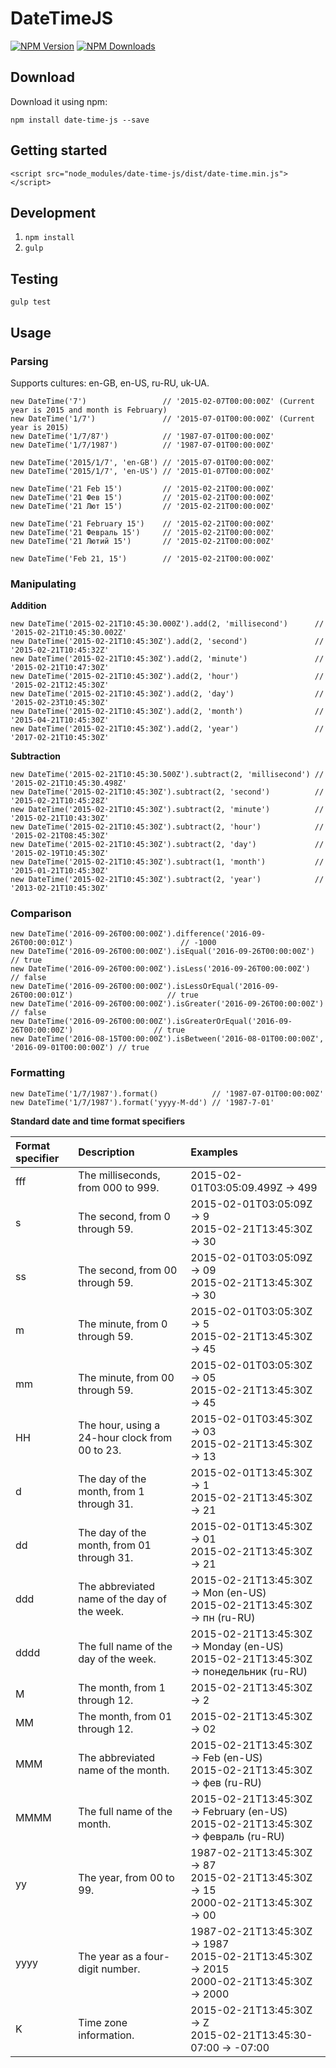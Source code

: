 [npm-image]: https://img.shields.io/npm/v/date-time-js.svg
[npm-url]: https://npmjs.org/package/date-time-js
[downloads-image]: https://img.shields.io/npm/dm/date-time-js.svg

# DateTimeJS

[![NPM Version][npm-image]][npm-url]
[![NPM Downloads][downloads-image]][npm-url]

## Download
Download it using npm:

`npm install date-time-js --save`

## Getting started

`<script src="node_modules/date-time-js/dist/date-time.min.js"></script>`

## Development

1. `npm install`
2. `gulp`

## Testing

`gulp test`

## Usage

### Parsing

Supports cultures: en-GB, en-US, ru-RU, uk-UA.

    new DateTime('7')                 // '2015-02-07T00:00:00Z' (Current year is 2015 and month is February)
    new DateTime('1/7')               // '2015-07-01T00:00:00Z' (Current year is 2015)
    new DateTime('1/7/87')            // '1987-07-01T00:00:00Z'
    new DateTime('1/7/1987')          // '1987-07-01T00:00:00Z'
    
    new DateTime('2015/1/7', 'en-GB') // '2015-07-01T00:00:00Z'
    new DateTime('2015/1/7', 'en-US') // '2015-01-07T00:00:00Z'
    
    new DateTime('21 Feb 15')         // '2015-02-21T00:00:00Z'
    new DateTime('21 Фев 15')         // '2015-02-21T00:00:00Z'
    new DateTime('21 Лют 15')         // '2015-02-21T00:00:00Z'
    
    new DateTime('21 February 15')    // '2015-02-21T00:00:00Z'
    new DateTime('21 Февраль 15')     // '2015-02-21T00:00:00Z'
    new DateTime('21 Лютий 15')       // '2015-02-21T00:00:00Z'
    
    new DateTime('Feb 21, 15')        // '2015-02-21T00:00:00Z'

### Manipulating

**Addition**

    new DateTime('2015-02-21T10:45:30.000Z').add(2, 'millisecond')      // '2015-02-21T10:45:30.002Z'
    new DateTime('2015-02-21T10:45:30Z').add(2, 'second')               // '2015-02-21T10:45:32Z'
    new DateTime('2015-02-21T10:45:30Z').add(2, 'minute')               // '2015-02-21T10:47:30Z'
    new DateTime('2015-02-21T10:45:30Z').add(2, 'hour')                 // '2015-02-21T12:45:30Z'
    new DateTime('2015-02-21T10:45:30Z').add(2, 'day')                  // '2015-02-23T10:45:30Z'
    new DateTime('2015-02-21T10:45:30Z').add(2, 'month')                // '2015-04-21T10:45:30Z'
    new DateTime('2015-02-21T10:45:30Z').add(2, 'year')                 // '2017-02-21T10:45:30Z'

**Subtraction**

    new DateTime('2015-02-21T10:45:30.500Z').subtract(2, 'millisecond') // '2015-02-21T10:45:30.498Z'
    new DateTime('2015-02-21T10:45:30Z').subtract(2, 'second')          // '2015-02-21T10:45:28Z'
    new DateTime('2015-02-21T10:45:30Z').subtract(2, 'minute')          // '2015-02-21T10:43:30Z'
    new DateTime('2015-02-21T10:45:30Z').subtract(2, 'hour')            // '2015-02-21T08:45:30Z'
    new DateTime('2015-02-21T10:45:30Z').subtract(2, 'day')             // '2015-02-19T10:45:30Z'
    new DateTime('2015-02-21T10:45:30Z').subtract(1, 'month')           // '2015-01-21T10:45:30Z'
    new DateTime('2015-02-21T10:45:30Z').subtract(2, 'year')            // '2013-02-21T10:45:30Z'

### Comparison

    new DateTime('2016-09-26T00:00:00Z').difference('2016-09-26T00:00:01Z')                        // -1000
    new DateTime('2016-09-26T00:00:00Z').isEqual('2016-09-26T00:00:00Z')                           // true
    new DateTime('2016-09-26T00:00:00Z').isLess('2016-09-26T00:00:00Z')                            // false
    new DateTime('2016-09-26T00:00:00Z').isLessOrEqual('2016-09-26T00:00:01Z')                     // true
    new DateTime('2016-09-26T00:00:00Z').isGreater('2016-09-26T00:00:00Z')                         // false
    new DateTime('2016-09-26T00:00:00Z').isGreaterOrEqual('2016-09-26T00:00:00Z')                  // true
    new DateTime('2016-08-15T00:00:00Z').isBetween('2016-08-01T00:00:00Z', '2016-09-01T00:00:00Z') // true

### Formatting

    new DateTime('1/7/1987').format()            // '1987-07-01T00:00:00Z'
    new DateTime('1/7/1987').format('yyyy-M-dd') // '1987-7-01'
    
**Standard date and time format specifiers**

| Format specifier | Description | Examples |
| :---- | :---- | :---- |
| fff | The milliseconds, from 000 to 999. | 2015-02-01T03:05:09.499Z -> 499 |
| s | The second, from 0 through 59. | 2015-02-01T03:05:09Z -> 9<br/>2015-02-21T13:45:30Z -> 30 |
| ss | The second, from 00 through 59. | 2015-02-01T03:05:09Z -> 09<br/>2015-02-21T13:45:30Z -> 30 |
| m | The minute, from 0 through 59. | 2015-02-01T03:05:30Z -> 5<br/>2015-02-21T13:45:30Z -> 45 |
| mm | The minute, from 00 through 59. | 2015-02-01T03:05:30Z -> 05<br/>2015-02-21T13:45:30Z -> 45 |
| HH | The hour, using a 24-hour clock from 00 to 23. | 2015-02-01T03:45:30Z -> 03<br/>2015-02-21T13:45:30Z -> 13 |
| d | The day of the month, from 1 through 31. | 2015-02-01T13:45:30Z -> 1<br/>2015-02-21T13:45:30Z -> 21 |
| dd | The day of the month, from 01 through 31. | 2015-02-01T13:45:30Z -> 01<br/>2015-02-21T13:45:30Z -> 21 |
| ddd | The abbreviated name of the day of the week. | 2015-02-21T13:45:30Z -> Mon (en-US)<br/>2015-02-21T13:45:30Z -> пн (ru-RU) |
| dddd | The full name of the day of the week. | 2015-02-21T13:45:30Z -> Monday (en-US)<br/>2015-02-21T13:45:30Z -> понедельник (ru-RU) |
| M | The month, from 1 through 12. | 2015-02-21T13:45:30Z -> 2 |
| MM | The month, from 01 through 12. | 2015-02-21T13:45:30Z -> 02 |
| MMM | The abbreviated name of the month. | 2015-02-21T13:45:30Z -> Feb (en-US)<br/>2015-02-21T13:45:30Z -> фев (ru-RU) |
| MMMM | The full name of the month. | 2015-02-21T13:45:30Z -> February (en-US)<br/>2015-02-21T13:45:30Z -> февраль (ru-RU) |
| yy | The year, from 00 to 99. | 1987-02-21T13:45:30Z -> 87<br/>2015-02-21T13:45:30Z -> 15<br/>2000-02-21T13:45:30Z -> 00 |
| yyyy | The year as a four-digit number. | 1987-02-21T13:45:30Z -> 1987<br/>2015-02-21T13:45:30Z -> 2015<br/>2000-02-21T13:45:30Z -> 2000 |
| K | Time zone information. | 2015-02-21T13:45:30Z -> Z<br/>2015-02-21T13:45:30-07:00 -> -07:00 |
    
